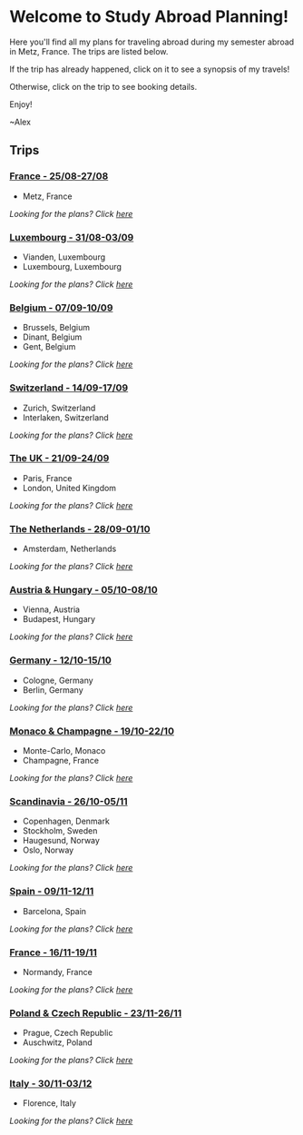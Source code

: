 # Welcome to Study Abroad Planning!
Here you'll find all my plans for traveling abroad during my semester abroad in Metz, France. The trips are listed below.

If the trip has already happened, click on it to see a synopsis of my travels!

Otherwise, click on the trip to see booking details.

Enjoy!

~Alex

## Trips
### [France - 25/08-27/08](https://alexhrao.github.io/TravelPlans/trips/01/Details.html "France")
- Metz, France

_Looking for the plans? Click [here](https://alexhrao.github.io/TravelPlans/trips/01/Summary.html "Summary")_

### [Luxembourg - 31/08-03/09](https://alexhrao.github.io/TravelPlans/trips/02/Details.html "Luxembourg")
- Vianden, Luxembourg
- Luxembourg, Luxembourg

_Looking for the plans? Click [here](https://alexhrao.github.io/TravelPlans/trips/02/Summary.html "Summary")_

### [Belgium - 07/09-10/09](https://alexhrao.github.io/TravelPlans/trips/03/Details.html "Belgium")
- Brussels, Belgium
- Dinant, Belgium
- Gent, Belgium

_Looking for the plans? Click [here](https://alexhrao.github.io/TravelPlans/trips/03/Summary.html "Summary")_

### [Switzerland - 14/09-17/09](https://alexhrao.github.io/TravelPlans/trips/04/Details.html "Switzerland")
- Zurich, Switzerland
- Interlaken, Switzerland

_Looking for the plans? Click [here](https://alexhrao.github.io/TravelPlans/trips/04/Summary.html "Summary")_

### [The UK - 21/09-24/09](https://alexhrao.github.io/TravelPlans/trips/05/Details.html "The United Kingdom")
- Paris, France
- London, United Kingdom

_Looking for the plans? Click [here](https://alexhrao.github.io/TravelPlans/trips/05/Summary.html "Summary")_

### [The Netherlands - 28/09-01/10](https://alexhrao.github.io/TravelPlans/trips/06/Details.html "The Netherlands")
- Amsterdam, Netherlands

_Looking for the plans? Click [here](https://alexhrao.github.io/TravelPlans/trips/06/Summary.html "Summary")_

### [Austria & Hungary - 05/10-08/10](https://alexhrao.github.io/TravelPlans/trips/07/Details.html "Austria & Hungary")
- Vienna, Austria
- Budapest, Hungary

_Looking for the plans? Click [here](https://alexhrao.github.io/TravelPlans/trips/07/Summary.html "Summary")_

### [Germany - 12/10-15/10](https://alexhrao.github.io/TravelPlans/trips/08/Details.html "Germany")
- Cologne, Germany
- Berlin, Germany

_Looking for the plans? Click [here](https://alexhrao.github.io/TravelPlans/trips/08/Summary.html "Summary")_

### [Monaco & Champagne - 19/10-22/10](https://alexhrao.github.io/TravelPlans/trips/09/Details.html "Monaco & Champagne")
- Monte-Carlo, Monaco
- Champagne, France

_Looking for the plans? Click [here](https://alexhrao.github.io/TravelPlans/trips/09/Summary.html "Summary")_

### [Scandinavia - 26/10-05/11](https://alexhrao.github.io/TravelPlans/trips/10/Summary.html "Scandinavia")
- Copenhagen, Denmark
- Stockholm, Sweden
- Haugesund, Norway
- Oslo, Norway

_Looking for the plans? Click [here](https://alexhrao.github.io/TravelPlans/trips/10/Summary.html "Summary")_
  
### [Spain - 09/11-12/11](https://alexhrao.github.io/TravelPlans/trips/11/Summary.html "Spain")
- Barcelona, Spain

_Looking for the plans? Click [here](https://alexhrao.github.io/TravelPlans/trips/11/Summary.html "Summary")_
  
### [France - 16/11-19/11](https://alexhrao.github.io/TravelPlans/trips/12/Summary.html "France - Part II")
- Normandy, France

_Looking for the plans? Click [here](https://alexhrao.github.io/TravelPlans/trips/12/Summary.html "Summary")_
    
### [Poland & Czech Republic - 23/11-26/11](https://alexhrao.github.io/TravelPlans/trips/13/Summary.html "Poland & Czech Republic")
- Prague, Czech Republic
- Auschwitz, Poland

_Looking for the plans? Click [here](https://alexhrao.github.io/TravelPlans/trips/13/Summary.html "Summary")_

### [Italy - 30/11-03/12](https://alexhrao.github.io/TravelPlans/trips/14/Summary.html "Italy")
- Florence, Italy

_Looking for the plans? Click [here](https://alexhrao.github.io/TravelPlans/trips/14/Summary.html "Summary")_
